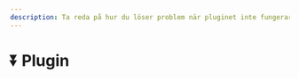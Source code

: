 ```yaml
---
description: Ta reda på hur du löser problem när pluginet inte fungerar korrekt.
---
```


# ⏬ Plugin
